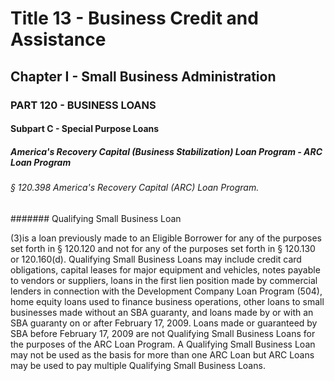 
# Title 13 - Business Credit and Assistance
## Chapter I - Small Business Administration
### PART 120 - BUSINESS LOANS
#### Subpart C - Special Purpose Loans
##### America's Recovery Capital (Business Stabilization) Loan Program - ARC Loan Program
###### § 120.398 America's Recovery Capital (ARC) Loan Program.
####### Qualifying Small Business Loan

(3)is a loan previously made to an Eligible Borrower for any of the purposes set forth in § 120.120 and not for any of the purposes set forth in § 120.130 or 120.160(d). Qualifying Small Business Loans may include credit card obligations, capital leases for major equipment and vehicles, notes payable to vendors or suppliers, loans in the first lien position made by commercial lenders in connection with the Development Company Loan Program (504), home equity loans used to finance business operations, other loans to small businesses made without an SBA guaranty, and loans made by or with an SBA guaranty on or after February 17, 2009. Loans made or guaranteed by SBA before February 17, 2009 are not Qualifying Small Business Loans for the purposes of the ARC Loan Program. A Qualifying Small Business Loan may not be used as the basis for more than one ARC Loan but ARC Loans may be used to pay multiple Qualifying Small Business Loans.
